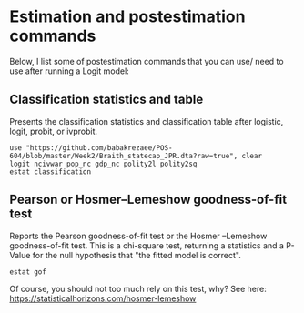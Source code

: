 
# Estimation and postestimation commands

Below, I list some of postestimation commands that you can use/ need to use after running a Logit model:

## Classification statistics and table
Presents the classification statistics and classification table after logistic,
logit, probit, or ivprobit.
```
use "https://github.com/babakrezaee/POS-604/blob/master/Week2/Braith_statecap_JPR.dta?raw=true", clear
logit ncivwar pop_nc gdp_nc polity2l polity2sq
estat classification

```

## Pearson or Hosmer–Lemeshow goodness-of-fit test
Reports the Pearson goodness-of-fit test or the Hosmer –Lemeshow goodness-of-fit test.
This is a chi-square test, returning a statistics and a P-Value for the null hypothesis that "the fitted model is correct". 

```
estat gof
```
Of course, you should not too much rely on this test, why? See here: https://statisticalhorizons.com/hosmer-lemeshow


##

